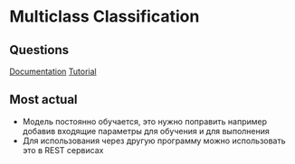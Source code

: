 # Multiclass Classification

## Questions

[Documentation](https://docs.microsoft.com/ru-ru/dotnet/machine-learning/resources/tasks#multiclass-classification)
[Tutorial](https://docs.microsoft.com/ru-ru/dotnet/machine-learning/tutorials/github-issue-classification)

## Most actual

- Модель постоянно обучается, это нужно поправить например добавив входящие параметры для обучения и для выполнения
- Для использования через другую программу можно использовать это в REST сервисах
